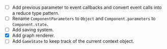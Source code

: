 - [ ] Add previous parameter to event callbacks and convert event calls into a reduce type pattern.
- [ ] Rename `ComponentParameters` to `Object` and `Component.parameters` to `Component.state`.
- [ ] Add saving system.
- [x] Add graph renderer.
- [ ] Add `GameState` to keep track of the current context object.